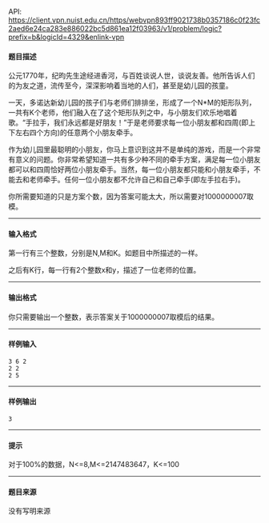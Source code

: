 API: https://client.vpn.nuist.edu.cn/https/webvpn893ff9021738b0357186c0f23fc2aed6e24ca283e886022bc5d861ea12f03963/v1/problem/logic?prefix=b&logicId=4329&enlink-vpn

#### 题目描述

公元1770年，纪昀先生途经进香河，与百姓谈说人世，谈说友善。他所告诉人们的为友之道，流传至今，深深影响着当地的人们，甚至是幼儿园的孩童。 

一天，多诺达新幼儿园的孩子们与老师们排排坐，形成了一个N\*M的矩形队列，一共有K个老师，他们融入在了这个矩形队列之中，与小朋友们欢乐地唱着歌。“手拉手，我们永远都是好朋友！”于是老师要求每一位小朋友都和四周(即上下左右四个方向)的任意两个小朋友牵手。 

作为幼儿园里最聪明的小朋友，你马上意识到这并不是单纯的游戏，而是一个非常有意义的问题。你非常希望知道一共有多少种不同的牵手方案，满足每一位小朋友都可以和四周恰好两位小朋友牵手。当然，每一位小朋友都只能和小朋友牵手，不能去和老师牵手。任何一位小朋友都不允许自己和自己牵手(即左手拉右手)。 

你所需要知道的只是方案个数，因为答案可能太大，所以需要对1000000007取模。 

---

#### 输入格式

第一行有三个整数，分别是N,M和K。如题目中所描述的一样。 

之后有K行，每一行有2个整数x和y，描述了一位老师的位置。 

---

#### 输出格式

你只需要输出一个整数，表示答案关于1000000007取模后的结果。 

---

#### 样例输入
```
3 6 2 
2 2 
2 5 
```

---

#### 样例输出
```
3 
```

---

#### 提示

对于100%的数据，N<=8,M<=2147483647，K<=100 

---

#### 题目来源

没有写明来源